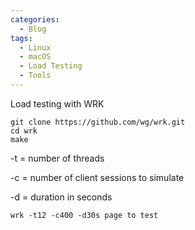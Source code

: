 ```yaml
---
categories:
  - Blog
tags:
  - Linux
  - macOS
  - Load Testing
  - Tools
---
```


Load testing with WRK

```
git clone https://github.com/wg/wrk.git
cd wrk
make
```
-t = number of threads

-c = number of client sessions to simulate

-d = duration in seconds 

```
wrk -t12 -c400 -d30s page to test
```
